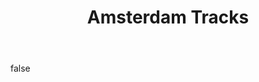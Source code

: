 ---
layout: photo
modal: true
thumb: https://csnapmediahost.github.io/assets1/Thumbs/AmsterdamTracks.jpg
full: https://csnapmediahost.github.io/assets1/Render/AmsterdamTracks.jpg
size: large
ar: landscape
body: false
title: "Amsterdam Tracks"
tags: street
---